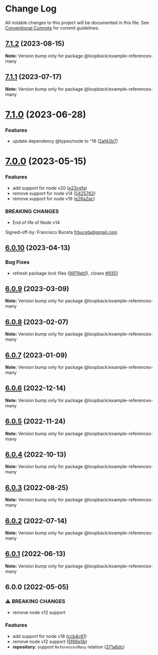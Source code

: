 # Change Log

All notable changes to this project will be documented in this file.
See [Conventional Commits](https://conventionalcommits.org) for commit guidelines.

## [7.1.2](https://github.com/loopbackio/loopback-next/compare/@loopback/example-references-many@7.1.1...@loopback/example-references-many@7.1.2) (2023-08-15)

**Note:** Version bump only for package @loopback/example-references-many





## [7.1.1](https://github.com/loopbackio/loopback-next/compare/@loopback/example-references-many@7.1.0...@loopback/example-references-many@7.1.1) (2023-07-17)

**Note:** Version bump only for package @loopback/example-references-many





# [7.1.0](https://github.com/loopbackio/loopback-next/compare/@loopback/example-references-many@7.0.0...@loopback/example-references-many@7.1.0) (2023-06-28)


### Features

* update dependency @types/node to ^16 ([2af42b7](https://github.com/loopbackio/loopback-next/commit/2af42b721c6dfc2df49bfcac1cbea478aba417ab))





# [7.0.0](https://github.com/loopbackio/loopback-next/compare/@loopback/example-references-many@6.0.10...@loopback/example-references-many@7.0.0) (2023-05-15)


### Features

* add support for node v20 ([e23cefa](https://github.com/loopbackio/loopback-next/commit/e23cefaf5cce3fb990cb09f4c94239d1979615b1))
* remove support for node v14 ([5425762](https://github.com/loopbackio/loopback-next/commit/5425762f1353869994acf081bcda4816e6a9c3b0))
* remove support for node v19 ([e26a2ac](https://github.com/loopbackio/loopback-next/commit/e26a2ac2e43245d09dfc9721ccfa41d830daccb8))


### BREAKING CHANGES

* End of life of Node v14

Signed-off-by: Francisco Buceta <frbuceta@gmail.com>





## [6.0.10](https://github.com/loopbackio/loopback-next/compare/@loopback/example-references-many@6.0.9...@loopback/example-references-many@6.0.10) (2023-04-13)


### Bug Fixes

* refresh package lock files ([9979eb1](https://github.com/loopbackio/loopback-next/commit/9979eb183b6c6cd5775da7478cdede8a92ce0d5e)), closes [#9351](https://github.com/loopbackio/loopback-next/issues/9351)





## [6.0.9](https://github.com/loopbackio/loopback-next/compare/@loopback/example-references-many@6.0.8...@loopback/example-references-many@6.0.9) (2023-03-09)

**Note:** Version bump only for package @loopback/example-references-many





## [6.0.8](https://github.com/loopbackio/loopback-next/compare/@loopback/example-references-many@6.0.7...@loopback/example-references-many@6.0.8) (2023-02-07)

**Note:** Version bump only for package @loopback/example-references-many





## [6.0.7](https://github.com/loopbackio/loopback-next/compare/@loopback/example-references-many@6.0.6...@loopback/example-references-many@6.0.7) (2023-01-09)

**Note:** Version bump only for package @loopback/example-references-many





## [6.0.6](https://github.com/loopbackio/loopback-next/compare/@loopback/example-references-many@6.0.5...@loopback/example-references-many@6.0.6) (2022-12-14)

**Note:** Version bump only for package @loopback/example-references-many

## [6.0.5](https://github.com/loopbackio/loopback-next/compare/@loopback/example-references-many@6.0.4...@loopback/example-references-many@6.0.5) (2022-11-24)

**Note:** Version bump only for package @loopback/example-references-many

## [6.0.4](https://github.com/loopbackio/loopback-next/compare/@loopback/example-references-many@6.0.3...@loopback/example-references-many@6.0.4) (2022-10-13)

**Note:** Version bump only for package @loopback/example-references-many

## [6.0.3](https://github.com/loopbackio/loopback-next/compare/@loopback/example-references-many@6.0.2...@loopback/example-references-many@6.0.3) (2022-08-25)

**Note:** Version bump only for package @loopback/example-references-many

## [6.0.2](https://github.com/loopbackio/loopback-next/compare/@loopback/example-references-many@6.0.1...@loopback/example-references-many@6.0.2) (2022-07-14)

**Note:** Version bump only for package @loopback/example-references-many

## [6.0.1](https://github.com/loopbackio/loopback-next/compare/@loopback/example-references-many@6.0.0...@loopback/example-references-many@6.0.1) (2022-06-13)

**Note:** Version bump only for package @loopback/example-references-many

## 6.0.0 (2022-05-05)

### ⚠ BREAKING CHANGES

- remove node v12 support

### Features

- add support for node v18 ([ccb4c61](https://github.com/loopbackio/loopback-next/commit/ccb4c61307d94ab7bb07a19c547dfc4fa7d388a8))
- remove node v12 support ([5f66e5b](https://github.com/loopbackio/loopback-next/commit/5f66e5bd288ba806b3aa6550fc29c5009de8b60d))
- **repository:** support `ReferencesMany` relation ([371a6dc](https://github.com/loopbackio/loopback-next/commit/371a6dcdf32d1a9a674f22528160b775f6639364))
